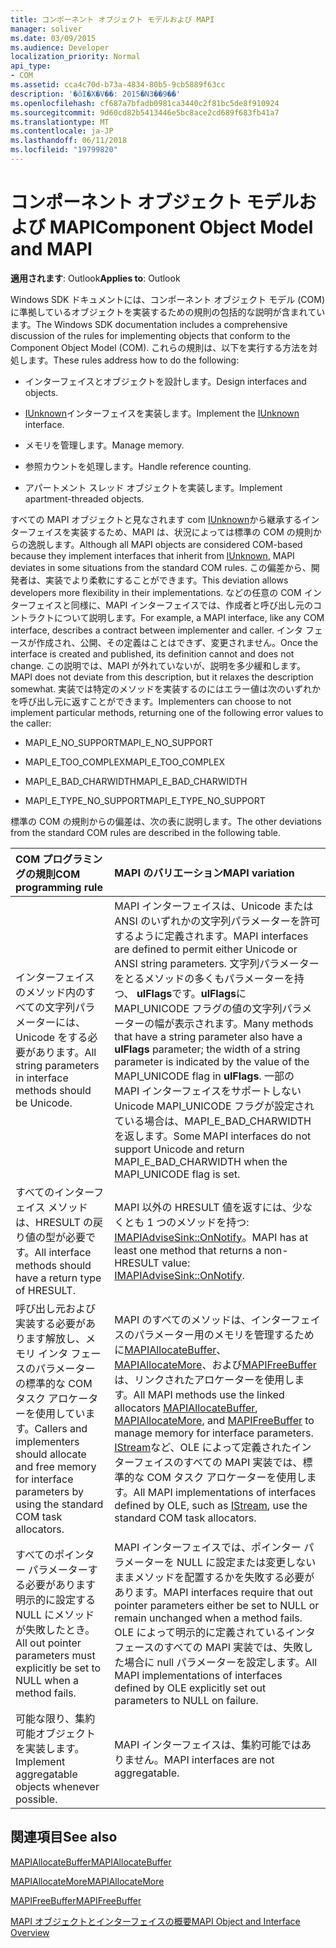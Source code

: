 ```yaml
---
title: コンポーネント オブジェクト モデルおよび MAPI
manager: soliver
ms.date: 03/09/2015
ms.audience: Developer
localization_priority: Normal
api_type:
- COM
ms.assetid: cca4c70d-b73a-4834-80b5-9cb5889f63cc
description: '�ŏI�X�V��: 2015�N3��9��'
ms.openlocfilehash: cf687a7bfadb0981ca3440c2f81bc5de8f910924
ms.sourcegitcommit: 9d60cd82b5413446e5bc8ace2cd689f683fb41a7
ms.translationtype: MT
ms.contentlocale: ja-JP
ms.lasthandoff: 06/11/2018
ms.locfileid: "19799820"
---
```

# <a name="component-object-model-and-mapi"></a><span data-ttu-id="a8d56-103">コンポーネント オブジェクト モデルおよび MAPI</span><span class="sxs-lookup"><span data-stu-id="a8d56-103">Component Object Model and MAPI</span></span>

  
  
<span data-ttu-id="a8d56-104">**適用されます**: Outlook</span><span class="sxs-lookup"><span data-stu-id="a8d56-104">**Applies to**: Outlook</span></span> 
  
<span data-ttu-id="a8d56-105">Windows SDK ドキュメントには、コンポーネント オブジェクト モデル (COM) に準拠しているオブジェクトを実装するための規則の包括的な説明が含まれています。</span><span class="sxs-lookup"><span data-stu-id="a8d56-105">The Windows SDK documentation includes a comprehensive discussion of the rules for implementing objects that conform to the Component Object Model (COM).</span></span> <span data-ttu-id="a8d56-106">これらの規則は、以下を実行する方法を対処します。</span><span class="sxs-lookup"><span data-stu-id="a8d56-106">These rules address how to do the following:</span></span>
  
- <span data-ttu-id="a8d56-107">インターフェイスとオブジェクトを設計します。</span><span class="sxs-lookup"><span data-stu-id="a8d56-107">Design interfaces and objects.</span></span>
    
- <span data-ttu-id="a8d56-108">[IUnknown](http://msdn.microsoft.com/en-us/library/ms680509%28VS.85%29.aspx)インターフェイスを実装します。</span><span class="sxs-lookup"><span data-stu-id="a8d56-108">Implement the [IUnknown](http://msdn.microsoft.com/en-us/library/ms680509%28VS.85%29.aspx) interface.</span></span> 
    
- <span data-ttu-id="a8d56-109">メモリを管理します。</span><span class="sxs-lookup"><span data-stu-id="a8d56-109">Manage memory.</span></span>
    
- <span data-ttu-id="a8d56-110">参照カウントを処理します。</span><span class="sxs-lookup"><span data-stu-id="a8d56-110">Handle reference counting.</span></span>
    
- <span data-ttu-id="a8d56-111">アパートメント スレッド オブジェクトを実装します。</span><span class="sxs-lookup"><span data-stu-id="a8d56-111">Implement apartment-threaded objects.</span></span>
    
<span data-ttu-id="a8d56-112">すべての MAPI オブジェクトと見なされます com [IUnknown](http://msdn.microsoft.com/en-us/library/ms680509%28VS.85%29.aspx)から継承するインターフェイスを実装するため、MAPI は、状況によっては標準の COM の規則からの逸脱します。</span><span class="sxs-lookup"><span data-stu-id="a8d56-112">Although all MAPI objects are considered COM-based because they implement interfaces that inherit from [IUnknown](http://msdn.microsoft.com/en-us/library/ms680509%28VS.85%29.aspx), MAPI deviates in some situations from the standard COM rules.</span></span> <span data-ttu-id="a8d56-113">この偏差から、開発者は、実装でより柔軟にすることができます。</span><span class="sxs-lookup"><span data-stu-id="a8d56-113">This deviation allows developers more flexibility in their implementations.</span></span> <span data-ttu-id="a8d56-114">などの任意の COM インターフェイスと同様に、MAPI インターフェイスでは、作成者と呼び出し元のコントラクトについて説明します。</span><span class="sxs-lookup"><span data-stu-id="a8d56-114">For example, a MAPI interface, like any COM interface, describes a contract between implementer and caller.</span></span> <span data-ttu-id="a8d56-115">インタ フェースが作成され、公開、その定義はことはできず、変更されません。</span><span class="sxs-lookup"><span data-stu-id="a8d56-115">Once the interface is created and published, its definition cannot and does not change.</span></span> <span data-ttu-id="a8d56-116">この説明では、MAPI が外れていないが、説明を多少緩和します。</span><span class="sxs-lookup"><span data-stu-id="a8d56-116">MAPI does not deviate from this description, but it relaxes the description somewhat.</span></span> <span data-ttu-id="a8d56-117">実装では特定のメソッドを実装するのにはエラー値は次のいずれかを呼び出し元に返すことができます。</span><span class="sxs-lookup"><span data-stu-id="a8d56-117">Implementers can choose to not implement particular methods, returning one of the following error values to the caller:</span></span> 
  
- <span data-ttu-id="a8d56-118">MAPI_E_NO_SUPPORT</span><span class="sxs-lookup"><span data-stu-id="a8d56-118">MAPI_E_NO_SUPPORT</span></span>
    
- <span data-ttu-id="a8d56-119">MAPI_E_TOO_COMPLEX</span><span class="sxs-lookup"><span data-stu-id="a8d56-119">MAPI_E_TOO_COMPLEX</span></span>
    
- <span data-ttu-id="a8d56-120">MAPI_E_BAD_CHARWIDTH</span><span class="sxs-lookup"><span data-stu-id="a8d56-120">MAPI_E_BAD_CHARWIDTH</span></span>
    
- <span data-ttu-id="a8d56-121">MAPI_E_TYPE_NO_SUPPORT</span><span class="sxs-lookup"><span data-stu-id="a8d56-121">MAPI_E_TYPE_NO_SUPPORT</span></span>
    
<span data-ttu-id="a8d56-122">標準の COM の規則からの偏差は、次の表に説明します。</span><span class="sxs-lookup"><span data-stu-id="a8d56-122">The other deviations from the standard COM rules are described in the following table.</span></span>
  
|<span data-ttu-id="a8d56-123">**COM プログラミングの規則**</span><span class="sxs-lookup"><span data-stu-id="a8d56-123">**COM programming rule**</span></span>|<span data-ttu-id="a8d56-124">**MAPI のバリエーション**</span><span class="sxs-lookup"><span data-stu-id="a8d56-124">**MAPI variation**</span></span>|
|:-----|:-----|
|<span data-ttu-id="a8d56-125">インターフェイスのメソッド内のすべての文字列パラメーターには、Unicode をする必要があります。</span><span class="sxs-lookup"><span data-stu-id="a8d56-125">All string parameters in interface methods should be Unicode.</span></span>  <br/> |<span data-ttu-id="a8d56-126">MAPI インターフェイスは、Unicode または ANSI のいずれかの文字列パラメーターを許可するように定義されます。</span><span class="sxs-lookup"><span data-stu-id="a8d56-126">MAPI interfaces are defined to permit either Unicode or ANSI string parameters.</span></span> <span data-ttu-id="a8d56-127">文字列パラメーターをとるメソッドの多くもパラメーターを持つ、 **ulFlags**です。**ulFlags**に MAPI_UNICODE フラグの値の文字列パラメーターの幅が表示されます。</span><span class="sxs-lookup"><span data-stu-id="a8d56-127">Many methods that have a string parameter also have a **ulFlags** parameter; the width of a string parameter is indicated by the value of the MAPI_UNICODE flag in **ulFlags**.</span></span> <span data-ttu-id="a8d56-128">一部の MAPI インターフェイスをサポートしない Unicode MAPI_UNICODE フラグが設定されている場合は、MAPI_E_BAD_CHARWIDTH を返します。</span><span class="sxs-lookup"><span data-stu-id="a8d56-128">Some MAPI interfaces do not support Unicode and return MAPI_E_BAD_CHARWIDTH when the MAPI_UNICODE flag is set.</span></span>  <br/> |
|<span data-ttu-id="a8d56-129">すべてのインターフェイス メソッドは、HRESULT の戻り値の型が必要です。</span><span class="sxs-lookup"><span data-stu-id="a8d56-129">All interface methods should have a return type of HRESULT.</span></span>  <br/> |<span data-ttu-id="a8d56-130">MAPI 以外の HRESULT 値を返すには、少なくとも 1 つのメソッドを持つ: [IMAPIAdviseSink::OnNotify](imapiadvisesink-onnotify.md)。</span><span class="sxs-lookup"><span data-stu-id="a8d56-130">MAPI has at least one method that returns a non-HRESULT value: [IMAPIAdviseSink::OnNotify](imapiadvisesink-onnotify.md).</span></span>  <br/> |
|<span data-ttu-id="a8d56-131">呼び出し元および実装する必要があります解放し、メモリ インタ フェースのパラメーターの標準的な COM タスク アロケーターを使用しています。</span><span class="sxs-lookup"><span data-stu-id="a8d56-131">Callers and implementers should allocate and free memory for interface parameters by using the standard COM task allocators.</span></span>  <br/> |<span data-ttu-id="a8d56-132">MAPI のすべてのメソッドは、インターフェイスのパラメーター用のメモリを管理するために[MAPIAllocateBuffer](mapiallocatebuffer.md)、 [MAPIAllocateMore](mapiallocatemore.md)、および[MAPIFreeBuffer](mapifreebuffer.md)は、リンクされたアロケーターを使用します。</span><span class="sxs-lookup"><span data-stu-id="a8d56-132">All MAPI methods use the linked allocators [MAPIAllocateBuffer](mapiallocatebuffer.md), [MAPIAllocateMore](mapiallocatemore.md), and [MAPIFreeBuffer](mapifreebuffer.md) to manage memory for interface parameters.</span></span> <span data-ttu-id="a8d56-133">[IStream](http://msdn.microsoft.com/en-us/library/aa380034%28VS.85%29.aspx)など、OLE によって定義されたインターフェイスのすべての MAPI 実装では、標準的な COM タスク アロケーターを使用します。</span><span class="sxs-lookup"><span data-stu-id="a8d56-133">All MAPI implementations of interfaces defined by OLE, such as [IStream](http://msdn.microsoft.com/en-us/library/aa380034%28VS.85%29.aspx), use the standard COM task allocators.</span></span>  <br/> |
|<span data-ttu-id="a8d56-134">すべてのポインター パラメーターする必要があります明示的に設定する NULL にメソッドが失敗したとき。</span><span class="sxs-lookup"><span data-stu-id="a8d56-134">All out pointer parameters must explicitly be set to NULL when a method fails.</span></span>  <br/> |<span data-ttu-id="a8d56-135">MAPI インターフェイスでは、ポインター パラメーターを NULL に設定または変更しないままメソッドを配置するかを失敗する必要があります。</span><span class="sxs-lookup"><span data-stu-id="a8d56-135">MAPI interfaces require that out pointer parameters either be set to NULL or remain unchanged when a method fails.</span></span> <span data-ttu-id="a8d56-136">OLE によって明示的に定義されているインタ フェースのすべての MAPI 実装では、失敗した場合に null パラメーターを設定します。</span><span class="sxs-lookup"><span data-stu-id="a8d56-136">All MAPI implementations of interfaces defined by OLE explicitly set out parameters to NULL on failure.</span></span>  <br/> |
|<span data-ttu-id="a8d56-137">可能な限り、集約可能オブジェクトを実装します。</span><span class="sxs-lookup"><span data-stu-id="a8d56-137">Implement aggregatable objects whenever possible.</span></span>  <br/> |<span data-ttu-id="a8d56-138">MAPI インターフェイスは、集約可能ではありません。</span><span class="sxs-lookup"><span data-stu-id="a8d56-138">MAPI interfaces are not aggregatable.</span></span>  <br/> |
   
## <a name="see-also"></a><span data-ttu-id="a8d56-139">関連項目</span><span class="sxs-lookup"><span data-stu-id="a8d56-139">See also</span></span>



[<span data-ttu-id="a8d56-140">MAPIAllocateBuffer</span><span class="sxs-lookup"><span data-stu-id="a8d56-140">MAPIAllocateBuffer</span></span>](mapiallocatebuffer.md)
  
[<span data-ttu-id="a8d56-141">MAPIAllocateMore</span><span class="sxs-lookup"><span data-stu-id="a8d56-141">MAPIAllocateMore</span></span>](mapiallocatemore.md)
  
[<span data-ttu-id="a8d56-142">MAPIFreeBuffer</span><span class="sxs-lookup"><span data-stu-id="a8d56-142">MAPIFreeBuffer</span></span>](mapifreebuffer.md)


[<span data-ttu-id="a8d56-143">MAPI オブジェクトとインターフェイスの概要</span><span class="sxs-lookup"><span data-stu-id="a8d56-143">MAPI Object and Interface Overview</span></span>](mapi-object-and-interface-overview.md)

